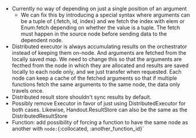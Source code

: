 - Currently no way of depending on just a single position of an argument
  - We can fix this by introducing a special syntax where arguments can be a tuple of {:fetch, id, index}
    and we fetch the index with elem or Enum.fetch depending on whether the value is a tuple.
    The fetch must happen in the source node before sending data to the dependent node.
- Distributed executor is always accumulating results on the orchestrator instead of keeping them on-node. And arguments are fetched from the locally saved map. We need to change this so that the arguments are fecthed from the node in which they are allocated and results are saved locally to each node only, and we just transfer when requested. Each node can keep a cache of the fetched arguments so that if multiple functions fetch the same arguments to the same node, the data only travels once.
- Distributed result store shouldn't sync results by default.
- Possibly remove Executor in favor of just using DistributedExecutor for both cases. Likewise, Handout.ResultStore can also be the same as the DistributedResultStore
- Function: add possibility of forcing a function to have the same node as another with `node:`{:collocated, :another_function_id}`
